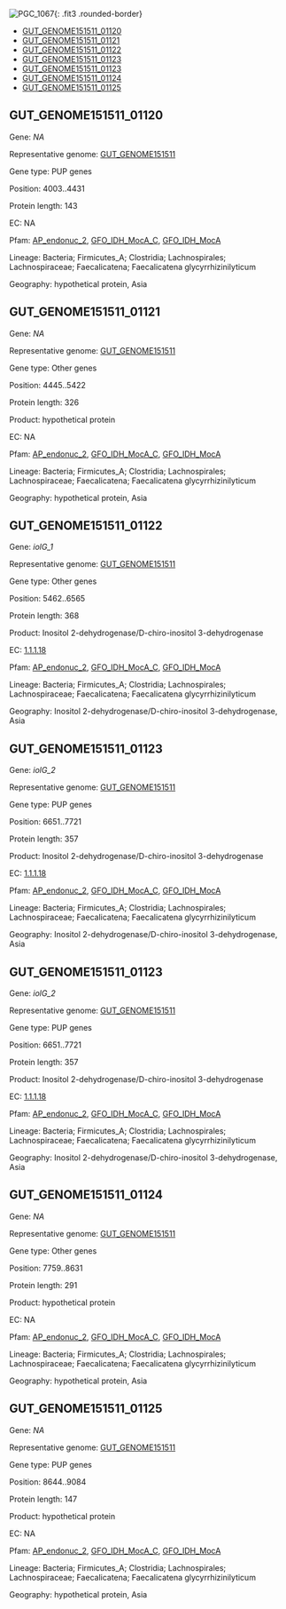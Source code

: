 ![PGC_1067](../static/images/Clusters_figure/PGC_1067.jpg){: .fit3 .rounded-border}

<ul id="myTab" class="nav nav-tabs">
  <li class="active">
        <a href="#tab1" data-toggle="tab">GUT_GENOME151511_01120</a>
  </li>
<li><a href="#tab2" data-toggle="tab">GUT_GENOME151511_01121</a></li>
<li><a href="#tab3" data-toggle="tab">GUT_GENOME151511_01122</a></li>
<li><a href="#tab4" data-toggle="tab">GUT_GENOME151511_01123</a></li>
<li><a href="#tab5" data-toggle="tab">GUT_GENOME151511_01123</a></li>
<li><a href="#tab6" data-toggle="tab">GUT_GENOME151511_01124</a></li>
<li><a href="#tab7" data-toggle="tab">GUT_GENOME151511_01125</a></li>
</ul>

<div id="myTabContent" class="tab-content">
  <div class="tab-pane fade in active" id="tab1">

<h2 id="GUT_GENOME151511_01120">GUT_GENOME151511_01120</h2>
<p>Gene: <em>NA</em>
<p>Representative genome: <a href="https://www.ebi.ac.uk/metagenomics/genomes/MGYG-HGUT-01379">GUT_GENOME151511</a></p>
<p>Gene type: PUP genes</p>
<p>Position: 4003..4431</p>
<p>Protein length: 143</p>
<p>EC: NA</p>
<p>Pfam: <a href="http://pfam.xfam.org/family/AP_endonuc_2">AP_endonuc_2</a>, <a href="http://pfam.xfam.org/family/GFO_IDH_MocA_C">GFO_IDH_MocA_C</a>, <a href="http://pfam.xfam.org/family/GFO_IDH_MocA">GFO_IDH_MocA</a></p>
<p>Lineage: Bacteria; Firmicutes_A; Clostridia; Lachnospirales; Lachnospiraceae; Faecalicatena; Faecalicatena glycyrrhizinilyticum</p>
<p>Geography: hypothetical protein, Asia</p>
  </div>

  <div class="tab-pane fade" id="tab2">

<h2 id="GUT_GENOME151511_01121">GUT_GENOME151511_01121</h2>
<p>Gene: <em>NA</em></p>
<p>Representative genome: <a href="https://www.ebi.ac.uk/metagenomics/genomes/MGYG-HGUT-01379">GUT_GENOME151511</a></p>
<p>Gene type: Other genes</p>
<p>Position: 4445..5422</p>
<p>Protein length: 326</p>
<p>Product: hypothetical protein</p>
<p>EC: NA</p>
<p>Pfam: <a href="http://pfam.xfam.org/family/AP_endonuc_2">AP_endonuc_2</a>, <a href="http://pfam.xfam.org/family/GFO_IDH_MocA_C">GFO_IDH_MocA_C</a>, <a href="http://pfam.xfam.org/family/GFO_IDH_MocA">GFO_IDH_MocA</a></p>
<p>Lineage: Bacteria; Firmicutes_A; Clostridia; Lachnospirales; Lachnospiraceae; Faecalicatena; Faecalicatena glycyrrhizinilyticum</p>
<p>Geography: hypothetical protein, Asia</p>

  </div>
  <div class="tab-pane fade" id="tab3">

<h2 id="GUT_GENOME151511_01122">GUT_GENOME151511_01122</h2>
<p>Gene: <em>iolG_1</em></p>
<p>Representative genome: <a href="https://www.ebi.ac.uk/metagenomics/genomes/MGYG-HGUT-01379">GUT_GENOME151511</a></p>
<p>Gene type: Other genes</p>
<p>Position: 5462..6565</p>
<p>Protein length: 368</p>
<p>Product: Inositol 2-dehydrogenase/D-chiro-inositol 3-dehydrogenase</p>
<p>EC: <a href="https://www.brenda-enzymes.org/enzyme.php?ecno=1.1.1.18">1.1.1.18</a></p>
<p>Pfam: <a href="http://pfam.xfam.org/family/AP_endonuc_2">AP_endonuc_2</a>, <a href="http://pfam.xfam.org/family/GFO_IDH_MocA_C">GFO_IDH_MocA_C</a>, <a href="http://pfam.xfam.org/family/GFO_IDH_MocA">GFO_IDH_MocA</a></p>
<p>Lineage: Bacteria; Firmicutes_A; Clostridia; Lachnospirales; Lachnospiraceae; Faecalicatena; Faecalicatena glycyrrhizinilyticum</p>
<p>Geography: Inositol 2-dehydrogenase/D-chiro-inositol 3-dehydrogenase, Asia</p>

  </div>
  <div class="tab-pane fade" id="tab4">

<h2 id="GUT_GENOME151511_01123">GUT_GENOME151511_01123</h2>
<p>Gene: <em>iolG_2</em></p>
<p>Representative genome: <a href="https://www.ebi.ac.uk/metagenomics/genomes/MGYG-HGUT-01379">GUT_GENOME151511</a></p>
<p>Gene type: PUP genes</p>
<p>Position: 6651..7721</p>
<p>Protein length: 357</p>
<p>Product: Inositol 2-dehydrogenase/D-chiro-inositol 3-dehydrogenase</p>
<p>EC: <a href="https://www.brenda-enzymes.org/enzyme.php?ecno=1.1.1.18">1.1.1.18</a></p>
<p>Pfam: <a href="http://pfam.xfam.org/family/AP_endonuc_2">AP_endonuc_2</a>, <a href="http://pfam.xfam.org/family/GFO_IDH_MocA_C">GFO_IDH_MocA_C</a>, <a href="http://pfam.xfam.org/family/GFO_IDH_MocA">GFO_IDH_MocA</a></p>
<p>Lineage: Bacteria; Firmicutes_A; Clostridia; Lachnospirales; Lachnospiraceae; Faecalicatena; Faecalicatena glycyrrhizinilyticum</p>
<p>Geography: Inositol 2-dehydrogenase/D-chiro-inositol 3-dehydrogenase, Asia</p>

  </div>
  <div class="tab-pane fade" id="tab4">

<h2 id="GUT_GENOME151511_01123">GUT_GENOME151511_01123</h2>
<p>Gene: <em>iolG_2</em></p>
<p>Representative genome: <a href="https://www.ebi.ac.uk/metagenomics/genomes/MGYG-HGUT-01379">GUT_GENOME151511</a></p>
<p>Gene type: PUP genes</p>
<p>Position: 6651..7721</p>
<p>Protein length: 357</p>
<p>Product: Inositol 2-dehydrogenase/D-chiro-inositol 3-dehydrogenase</p>
<p>EC: <a href="https://www.brenda-enzymes.org/enzyme.php?ecno=1.1.1.18">1.1.1.18</a></p>
<p>Pfam: <a href="http://pfam.xfam.org/family/AP_endonuc_2">AP_endonuc_2</a>, <a href="http://pfam.xfam.org/family/GFO_IDH_MocA_C">GFO_IDH_MocA_C</a>, <a href="http://pfam.xfam.org/family/GFO_IDH_MocA">GFO_IDH_MocA</a></p>
<p>Lineage: Bacteria; Firmicutes_A; Clostridia; Lachnospirales; Lachnospiraceae; Faecalicatena; Faecalicatena glycyrrhizinilyticum</p>
<p>Geography: Inositol 2-dehydrogenase/D-chiro-inositol 3-dehydrogenase, Asia</p>

  </div>
  <div class="tab-pane fade" id="tab6">

<h2 id="GUT_GENOME151511_01124">GUT_GENOME151511_01124</h2>
<p>Gene: <em>NA</em></p>
<p>Representative genome: <a href="https://www.ebi.ac.uk/metagenomics/genomes/MGYG-HGUT-01379">GUT_GENOME151511</a></p>
<p>Gene type: Other genes</p>
<p>Position: 7759..8631</p>
<p>Protein length: 291</p>
<p>Product: hypothetical protein</p>
<p>EC: NA</p>
<p>Pfam: <a href="http://pfam.xfam.org/family/AP_endonuc_2">AP_endonuc_2</a>, <a href="http://pfam.xfam.org/family/GFO_IDH_MocA_C">GFO_IDH_MocA_C</a>, <a href="http://pfam.xfam.org/family/GFO_IDH_MocA">GFO_IDH_MocA</a></p>
<p>Lineage: Bacteria; Firmicutes_A; Clostridia; Lachnospirales; Lachnospiraceae; Faecalicatena; Faecalicatena glycyrrhizinilyticum</p>
<p>Geography: hypothetical protein, Asia</p>

  </div>
  <div class="tab-pane fade" id="tab7">

<h2 id="GUT_GENOME151511_01125">GUT_GENOME151511_01125</h2>
<p>Gene: <em>NA</em></p>
<p>Representative genome: <a href="https://www.ebi.ac.uk/metagenomics/genomes/MGYG-HGUT-01379">GUT_GENOME151511</a></p>
<p>Gene type: PUP genes</p>
<p>Position: 8644..9084</p>
<p>Protein length: 147</p>
<p>Product: hypothetical protein</p>
<p>EC: NA</p>
<p>Pfam: <a href="http://pfam.xfam.org/family/AP_endonuc_2">AP_endonuc_2</a>, <a href="http://pfam.xfam.org/family/GFO_IDH_MocA_C">GFO_IDH_MocA_C</a>, <a href="http://pfam.xfam.org/family/GFO_IDH_MocA">GFO_IDH_MocA</a></p>
<p>Lineage: Bacteria; Firmicutes_A; Clostridia; Lachnospirales; Lachnospiraceae; Faecalicatena; Faecalicatena glycyrrhizinilyticum</p>
<p>Geography: hypothetical protein, Asia</p>

  </div>
</div>
